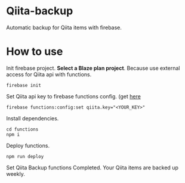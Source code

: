 # Qiita-backup
Automatic backup for Qiita items with firebase.

# How to use
Init firebase project.
**Select a Blaze plan project**. Because use external access for Qiita api with functions.

```
firebase init
```

Set Qiita api key to firebase functions config. (get [here](https://qiita.com/settings/applications)

```
firebase functions:config:set qiita.key="<YOUR_KEY>"
```

Install dependencies.

```
cd functions
npm i
```

Deploy functions.

```
npm run deploy
```

Set Qiita Backup functions Completed.
Your Qiita items are backed up weekly.





